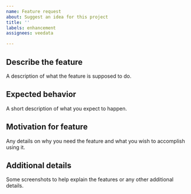 ```yaml
---
name: Feature request
about: Suggest an idea for this project
title: ''
labels: enhancement
assignees: veedata

---
```


## Describe the feature
A description of what the feature is supposed to do.

## Expected behavior
A short description of what you expect to happen.

## Motivation for feature
Any details on why you need the feature and what you wish to accomplish using it.

## Additional details
Some screenshots to help explain the features or any other additional details.
